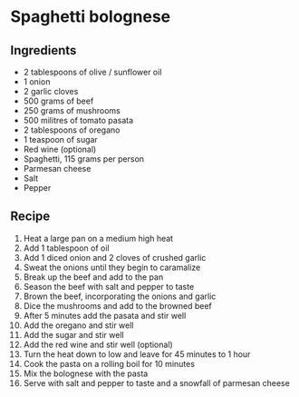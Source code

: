 # Spaghetti bolognese

## Ingredients
- 2 tablespoons of olive / sunflower oil
- 1 onion
- 2 garlic cloves
- 500 grams of beef
- 250 grams of mushrooms
- 500 militres of tomato pasata
- 2 tablespoons of oregano
- 1 teaspoon of sugar
- Red wine (optional)
- Spaghetti, 115 grams per person
- Parmesan cheese
- Salt
- Pepper

## Recipe
1. Heat a large pan on a medium high heat
2. Add 1 tablespoon of oil
3. Add 1 diced onion and 2 cloves of crushed garlic
4. Sweat the onions until they begin to caramalize
5. Break up the beef and add to the pan
6. Season the beef with salt and pepper to taste
7. Brown the beef, incorporating the onions and garlic
8. Dice the mushrooms and add to the browned beef
9. After 5 minutes add the pasata and stir well
10. Add the oregano and stir well
11. Add the sugar and stir well
12. Add the red wine and stir well (optional)
13. Turn the heat down to low and leave for 45 minutes to 1 hour
14. Cook the pasta on a rolling boil for 10 minutes
15. Mix the bolognese with the pasta
16. Serve with salt and pepper to taste and a snowfall of parmesan cheese
